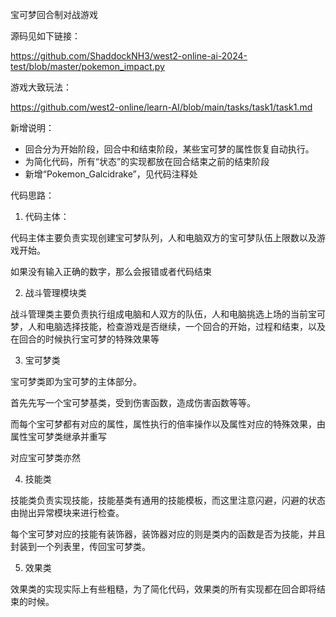 宝可梦回合制对战游戏

源码见如下链接：

https://github.com/ShaddockNH3/west2-online-ai-2024-test/blob/master/pokemon_impact.py

游戏大致玩法：

https://github.com/west2-online/learn-AI/blob/main/tasks/task1/task1.md

新增说明：

- 回合分为开始阶段，回合中和结束阶段，某些宝可梦的属性恢复自动执行。
- 为简化代码，所有“状态”的实现都放在回合结束之前的结束阶段
- 新增“Pokemon_Galcidrake”，见代码注释处

代码思路：

1. 代码主体：

代码主体主要负责实现创建宝可梦队列，人和电脑双方的宝可梦队伍上限数以及游戏开始。

如果没有输入正确的数字，那么会报错或者代码结束

2. 战斗管理模块类

战斗管理类主要负责执行组成电脑和人双方的队伍，人和电脑挑选上场的当前宝可梦，人和电脑选择技能，检查游戏是否继续，一个回合的开始，过程和结束，以及在回合的时候执行宝可梦的特殊效果等

3. 宝可梦类

宝可梦类即为宝可梦的主体部分。

首先先写一个宝可梦基类，受到伤害函数，造成伤害函数等等。

而每个宝可梦都有对应的属性，属性执行的倍率操作以及属性对应的特殊效果，由属性宝可梦类继承并重写

对应宝可梦类亦然

4. 技能类

技能类负责实现技能，技能基类有通用的技能模板，而这里注意闪避，闪避的状态由抛出异常模块来进行检查。

每个宝可梦对应的技能有装饰器，装饰器对应的则是类内的函数是否为技能，并且封装到一个列表里，传回宝可梦类。

5. 效果类

效果类的实现实际上有些粗糙，为了简化代码，效果类的所有实现都在回合即将结束的时候。
